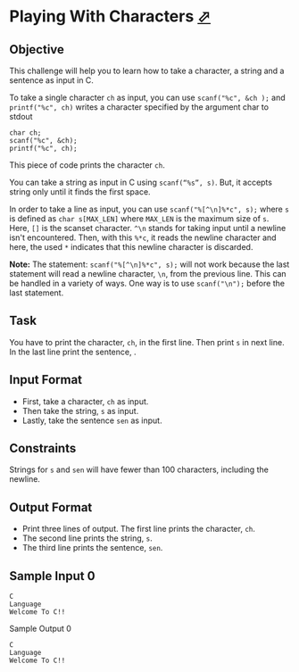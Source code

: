 # Playing With Characters [⬀](https://www.hackerrank.com/challenges/playing-with-characters)

## Objective

This challenge will help you to learn how to take a character, a string and a sentence as input in C.

To take a single character `ch` as input, you can use `scanf("%c", &ch );` and `printf("%c", ch)` writes a 
character specified by the argument char to stdout

```
char ch;
scanf("%c", &ch);
printf("%c", ch);
```
This piece of code prints the character `ch`.

You can take a string as input in C using `scanf(“%s”, s)`. But, it accepts string only until it finds the first space.

In order to take a line as input, you can use `scanf("%[^\n]%*c", s);` where `s` is defined as 
`char s[MAX_LEN]` where `MAX_LEN` is the maximum size of `s`. Here, `[]` is the scanset character. `^\n` stands 
for taking input until a newline isn't encountered. Then, with this `%*c`, it reads the newline character and 
here, the used `*` indicates that this newline character is discarded.

**Note:** The statement: `scanf("%[^\n]%*c", s);` will not work because the last statement will read a newline character, `\n`, from the previous line. This can be handled in a variety of ways. One way is to use `scanf("\n");` before the last statement.

## Task

You have to print the character, `ch`, in the first line. Then print `s` in next line. In the last line print the sentence, .

## Input Format

- First, take a character, `ch` as input.
- Then take the string, `s` as input.
- Lastly, take the sentence `sen` as input.

## Constraints

Strings for `s` and `sen` will have fewer than 100 characters, including the newline.

## Output Format

- Print three lines of output. The first line prints the character, `ch`.
- The second line prints the string, `s`.
- The third line prints the sentence, `sen`.

## Sample Input 0
```
C
Language
Welcome To C!!
```
Sample Output 0
```
C
Language
Welcome To C!!
```
